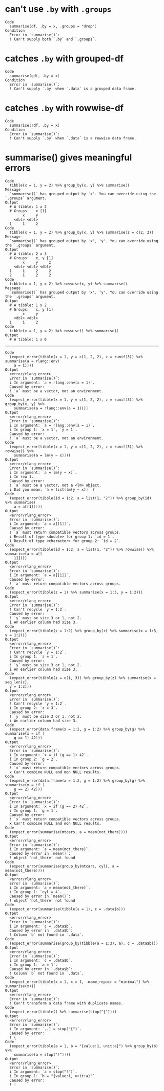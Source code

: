 # can't use `.by` with `.groups`

    Code
      summarise(df, .by = x, .groups = "drop")
    Condition
      Error in `summarise()`:
      ! Can't supply both `.by` and `.groups`.

# catches `.by` with grouped-df

    Code
      summarise(gdf, .by = x)
    Condition
      Error in `summarise()`:
      ! Can't supply `.by` when `.data` is a grouped data frame.

# catches `.by` with rowwise-df

    Code
      summarise(rdf, .by = x)
    Condition
      Error in `summarise()`:
      ! Can't supply `.by` when `.data` is a rowwise data frame.

# summarise() gives meaningful errors

    Code
      tibble(x = 1, y = 2) %>% group_by(x, y) %>% summarise()
    Message
      `summarise()` has grouped output by 'x'. You can override using the `.groups` argument.
    Output
      # A tibble: 1 x 2
      # Groups:   x [1]
            x     y
        <dbl> <dbl>
      1     1     2
    Code
      tibble(x = 1, y = 2) %>% group_by(x, y) %>% summarise(z = c(2, 2))
    Message
      `summarise()` has grouped output by 'x', 'y'. You can override using the `.groups` argument.
    Output
      # A tibble: 2 x 3
      # Groups:   x, y [1]
            x     y     z
        <dbl> <dbl> <dbl>
      1     1     2     2
      2     1     2     2
    Code
      tibble(x = 1, y = 2) %>% rowwise(x, y) %>% summarise()
    Message
      `summarise()` has grouped output by 'x', 'y'. You can override using the `.groups` argument.
    Output
      # A tibble: 1 x 2
      # Groups:   x, y [1]
            x     y
        <dbl> <dbl>
      1     1     2
    Code
      tibble(x = 1, y = 2) %>% rowwise() %>% summarise()
    Output
      # A tibble: 1 x 0

---

    Code
      (expect_error(tibble(x = 1, y = c(1, 2, 2), z = runif(3)) %>% summarise(a = rlang::env(
        a = 1))))
    Output
      <error/rlang_error>
      Error in `summarise()`:
      i In argument: `a = rlang::env(a = 1)`.
      Caused by error:
      ! `a` must be a vector, not an environment.
    Code
      (expect_error(tibble(x = 1, y = c(1, 2, 2), z = runif(3)) %>% group_by(x, y) %>%
        summarise(a = rlang::env(a = 1))))
    Output
      <error/rlang_error>
      Error in `summarise()`:
      i In argument: `a = rlang::env(a = 1)`.
      i In group 1: `x = 1`, `y = 1`.
      Caused by error:
      ! `a` must be a vector, not an environment.
    Code
      (expect_error(tibble(x = 1, y = c(1, 2, 2), z = runif(3)) %>% rowwise() %>%
        summarise(a = lm(y ~ x))))
    Output
      <error/rlang_error>
      Error in `summarise()`:
      i In argument: `a = lm(y ~ x)`.
      i In row 1.
      Caused by error:
      ! `a` must be a vector, not a <lm> object.
      i Did you mean: `a = list(lm(y ~ x))` ?
    Code
      (expect_error(tibble(id = 1:2, a = list(1, "2")) %>% group_by(id) %>% summarise(
        a = a[[1]])))
    Output
      <error/rlang_error>
      Error in `summarise()`:
      i In argument: `a = a[[1]]`.
      Caused by error:
      ! `a` must return compatible vectors across groups.
      i Result of type <double> for group 1: `id = 1`.
      i Result of type <character> for group 2: `id = 2`.
    Code
      (expect_error(tibble(id = 1:2, a = list(1, "2")) %>% rowwise() %>% summarise(a = a[[
        1]])))
    Output
      <error/rlang_error>
      Error in `summarise()`:
      i In argument: `a = a[[1]]`.
      Caused by error:
      ! `a` must return compatible vectors across groups.
    Code
      (expect_error(tibble(z = 1) %>% summarise(x = 1:3, y = 1:2)))
    Output
      <error/rlang_error>
      Error in `summarise()`:
      ! Can't recycle `y = 1:2`.
      Caused by error:
      ! `y` must be size 3 or 1, not 2.
      i An earlier column had size 3.
    Code
      (expect_error(tibble(z = 1:2) %>% group_by(z) %>% summarise(x = 1:3, y = 1:2)))
    Output
      <error/rlang_error>
      Error in `summarise()`:
      ! Can't recycle `y = 1:2`.
      i In group 1: `z = 1`.
      Caused by error:
      ! `y` must be size 3 or 1, not 2.
      i An earlier column had size 3.
    Code
      (expect_error(tibble(z = c(1, 3)) %>% group_by(z) %>% summarise(x = seq_len(z),
      y = 1:2)))
    Output
      <error/rlang_error>
      Error in `summarise()`:
      ! Can't recycle `y = 1:2`.
      i In group 2: `z = 3`.
      Caused by error:
      ! `y` must be size 3 or 1, not 2.
      i An earlier column had size 3.
    Code
      (expect_error(data.frame(x = 1:2, g = 1:2) %>% group_by(g) %>% summarise(x = if (
        g == 1) 42)))
    Output
      <error/rlang_error>
      Error in `summarise()`:
      i In argument: `x = if (g == 1) 42`.
      i In group 2: `g = 2`.
      Caused by error:
      ! `x` must return compatible vectors across groups.
      x Can't combine NULL and non NULL results.
    Code
      (expect_error(data.frame(x = 1:2, g = 1:2) %>% group_by(g) %>% summarise(x = if (
        g == 2) 42)))
    Output
      <error/rlang_error>
      Error in `summarise()`:
      i In argument: `x = if (g == 2) 42`.
      i In group 1: `g = 1`.
      Caused by error:
      ! `x` must return compatible vectors across groups.
      x Can't combine NULL and non NULL results.
    Code
      (expect_error(summarise(mtcars, a = mean(not_there))))
    Output
      <error/rlang_error>
      Error in `summarise()`:
      i In argument: `a = mean(not_there)`.
      Caused by error in `mean()`:
      ! object 'not_there' not found
    Code
      (expect_error(summarise(group_by(mtcars, cyl), a = mean(not_there))))
    Output
      <error/rlang_error>
      Error in `summarise()`:
      i In argument: `a = mean(not_there)`.
      i In group 1: `cyl = 4`.
      Caused by error in `mean()`:
      ! object 'not_there' not found
    Code
      (expect_error(summarise(tibble(a = 1), c = .data$b)))
    Output
      <error/rlang_error>
      Error in `summarise()`:
      i In argument: `c = .data$b`.
      Caused by error in `.data$b`:
      ! Column `b` not found in `.data`.
    Code
      (expect_error(summarise(group_by(tibble(a = 1:3), a), c = .data$b)))
    Output
      <error/rlang_error>
      Error in `summarise()`:
      i In argument: `c = .data$b`.
      i In group 1: `a = 1`.
      Caused by error in `.data$b`:
      ! Column `b` not found in `.data`.
    Code
      (expect_error(tibble(x = 1, x = 1, .name_repair = "minimal") %>% summarise(x)))
    Output
      <error/rlang_error>
      Error in `summarise()`:
      ! Can't transform a data frame with duplicate names.
    Code
      (expect_error(tibble() %>% summarise(stop("{"))))
    Output
      <error/rlang_error>
      Error in `summarise()`:
      i In argument: `..1 = stop("{")`.
      Caused by error:
      ! {
    Code
      (expect_error(tibble(a = 1, b = "{value:1, unit:a}") %>% group_by(b) %>%
        summarise(a = stop("!"))))
    Output
      <error/rlang_error>
      Error in `summarise()`:
      i In argument: `a = stop("!")`.
      i In group 1: `b = "{value:1, unit:a}"`.
      Caused by error:
      ! !

